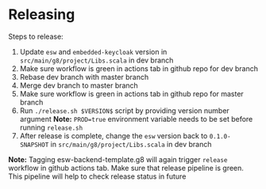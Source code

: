 # Releasing

Steps to release:

1. Update `esw` and `embedded-keycloak` version in `src/main/g8/project/Libs.scala` in dev branch
1. Make sure workflow is green in actions tab in github repo for dev branch
1. Rebase dev branch with master branch
1. Merge dev branch to master branch
1. Make sure workflow is green in actions tab in github repo for master branch
1. Run `./release.sh $VERSION$` script by providing version number argument
   **Note:** `PROD=true` environment variable needs to be set before running `release.sh`
1. After release is complete, change the `esw` version back to `0.1.0-SNAPSHOT` in `src/main/g8/project/Libs.scala` in dev branch

**Note:** Tagging esw-backend-template.g8 will again trigger `release` workflow in github actions tab. Make sure that release pipeline is green. This pipeline will help to check release status in future
